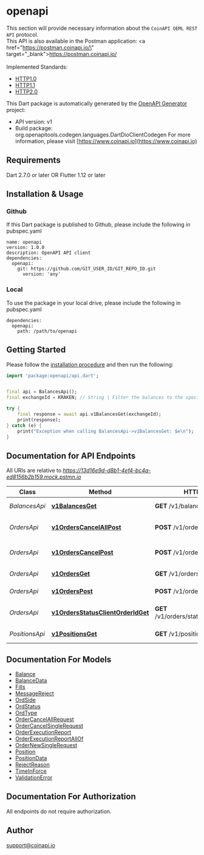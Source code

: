 # openapi
This section will provide necessary information about the `CoinAPI OEML REST API` protocol. <br/> This API is also available in the Postman application: <a href=\"https://postman.coinapi.io/\" target=\"_blank\">https://postman.coinapi.io/</a>       <br/><br/> Implemented Standards:

 * [HTTP1.0](https://datatracker.ietf.org/doc/html/rfc1945)
 * [HTTP1.1](https://datatracker.ietf.org/doc/html/rfc2616)
 * [HTTP2.0](https://datatracker.ietf.org/doc/html/rfc7540)


This Dart package is automatically generated by the [OpenAPI Generator](https://openapi-generator.tech) project:

- API version: v1
- Build package: org.openapitools.codegen.languages.DartDioClientCodegen
For more information, please visit [https://www.coinapi.io](https://www.coinapi.io)

## Requirements

Dart 2.7.0 or later OR Flutter 1.12 or later

## Installation & Usage

### Github
If this Dart package is published to Github, please include the following in pubspec.yaml
```
name: openapi
version: 1.0.0
description: OpenAPI API client
dependencies:
  openapi:
    git: https://github.com/GIT_USER_ID/GIT_REPO_ID.git
      version: 'any'
```

### Local
To use the package in your local drive, please include the following in pubspec.yaml
```
dependencies:
  openapi:
    path: /path/to/openapi
```

## Getting Started

Please follow the [installation procedure](#installation--usage) and then run the following:

```dart
import 'package:openapi/api.dart';


final api = BalancesApi();
final exchangeId = KRAKEN; // String | Filter the balances to the specific exchange.

try {
    final response = await api.v1BalancesGet(exchangeId);
    print(response);
} catch (e) {
    print("Exception when calling BalancesApi->v1BalancesGet: $e\n");
}

```

## Documentation for API Endpoints

All URIs are relative to *https://13d16e9d-d8b1-4ef4-bc4a-ed8156b2b159.mock.pstmn.io*

Class | Method | HTTP request | Description
------------ | ------------- | ------------- | -------------
*BalancesApi* | [**v1BalancesGet**](doc/BalancesApi.md#v1balancesget) | **GET** /v1/balances | Get balances
*OrdersApi* | [**v1OrdersCancelAllPost**](doc/OrdersApi.md#v1orderscancelallpost) | **POST** /v1/orders/cancel/all | Cancel all orders request
*OrdersApi* | [**v1OrdersCancelPost**](doc/OrdersApi.md#v1orderscancelpost) | **POST** /v1/orders/cancel | Cancel order request
*OrdersApi* | [**v1OrdersGet**](doc/OrdersApi.md#v1ordersget) | **GET** /v1/orders | Get open orders
*OrdersApi* | [**v1OrdersPost**](doc/OrdersApi.md#v1orderspost) | **POST** /v1/orders | Send new order
*OrdersApi* | [**v1OrdersStatusClientOrderIdGet**](doc/OrdersApi.md#v1ordersstatusclientorderidget) | **GET** /v1/orders/status/{client_order_id} | Get order execution report
*PositionsApi* | [**v1PositionsGet**](doc/PositionsApi.md#v1positionsget) | **GET** /v1/positions | Get open positions


## Documentation For Models

 - [Balance](doc/Balance.md)
 - [BalanceData](doc/BalanceData.md)
 - [Fills](doc/Fills.md)
 - [MessageReject](doc/MessageReject.md)
 - [OrdSide](doc/OrdSide.md)
 - [OrdStatus](doc/OrdStatus.md)
 - [OrdType](doc/OrdType.md)
 - [OrderCancelAllRequest](doc/OrderCancelAllRequest.md)
 - [OrderCancelSingleRequest](doc/OrderCancelSingleRequest.md)
 - [OrderExecutionReport](doc/OrderExecutionReport.md)
 - [OrderExecutionReportAllOf](doc/OrderExecutionReportAllOf.md)
 - [OrderNewSingleRequest](doc/OrderNewSingleRequest.md)
 - [Position](doc/Position.md)
 - [PositionData](doc/PositionData.md)
 - [RejectReason](doc/RejectReason.md)
 - [TimeInForce](doc/TimeInForce.md)
 - [ValidationError](doc/ValidationError.md)


## Documentation For Authorization

 All endpoints do not require authorization.


## Author

support@coinapi.io


